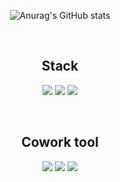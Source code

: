 <div align="center">
  
![Anurag's GitHub stats](https://github-readme-stats.vercel.app/api?username=do9605)
  
<br>

## Stack
<a href='https://github.com/do9605/'><img src="https://img.shields.io/badge/Python-3776AB?style=square&logo=Python&logoColor=white"/></a> <a href='https://github.com/do9605/'><img src="https://img.shields.io/badge/Flask-000000?style=square&logo=Flask&logoColor=white"/></a> <a href='https://github.com/do9605/'><img src="https://img.shields.io/badge/MongoDB-47A248?style=square&logo=MongoDB&logoColor=white"/></a> 

<br>

## Cowork tool
<img src="https://img.shields.io/badge/GitHub-181717?style=square&logo=GitHub&logoColor=white"/> <img src="https://img.shields.io/badge/Notion-000000?style=square&logo=Notion&logoColor=white"/> <img src="https://img.shields.io/badge/Slack-4A154B?style=square&logo=Slack&logoColor=white"/>

</div>

